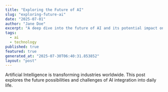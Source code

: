 ```yaml
---
title: "Exploring the Future of AI"
slug: "exploring-future-ai"
date: "2025-07-01"
author: "Jane Doe"
excerpt: "A deep dive into the future of AI and its potential impact on various sectors."
tags:
  - ai
  - technology
published: true
featured: true
generated_at: "2025-07-30T06:40:31.853852"
layout: "post"
---
```


Artificial Intelligence is transforming industries worldwide. This post explores the future possibilities and challenges of AI integration into daily life.